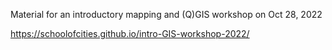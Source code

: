 Material for an introductory mapping and (Q)GIS workshop on Oct 28, 2022

https://schoolofcities.github.io/intro-GIS-workshop-2022/